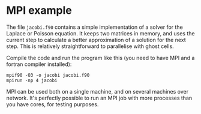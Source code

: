 # MPI example

The file `jacobi.f90` contains a simple implementation of a solver for the Laplace or Poisson equation. It keeps two matrices in memory, and uses the current step to calculate a better approximation of a solution for the next step. This is relatively straightforward to parallelise with ghost cells.

Compile the code and run the program like this (you need to have MPI and a fortran compiler installed):

```
mpif90 -O3 -o jacobi jacobi.f90
mpirun -np 4 jacobi
```

MPI can be used both on a single machine, and on several machines over network. It's perfectly possible to run an MPI job with more processes than you have cores, for testing purposes.
